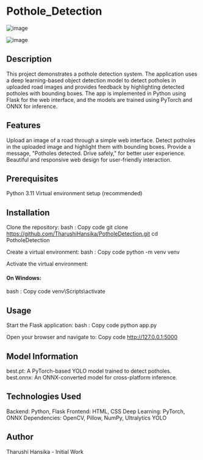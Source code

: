 # Pothole_Detection

![image](https://github.com/user-attachments/assets/1dccdc56-b037-44dd-80f0-fdb77c7c288b)

![image](https://github.com/user-attachments/assets/92b7dedd-c0d6-472e-9ebe-06d9c0cee90c)


## Description
This project demonstrates a pothole detection system. The application uses a deep learning-based object detection model to detect potholes in uploaded road images and provides feedback by highlighting detected potholes with bounding boxes.
The app is implemented in Python using Flask for the web interface, and the models are trained using PyTorch and ONNX for inference.

## Features
Upload an image of a road through a simple web interface.
Detect potholes in the uploaded image and highlight them with bounding boxes.
Provide a message, "Potholes detected. Drive safely," for better user experience.
Beautiful and responsive web design for user-friendly interaction.

## Prerequisites
Python 3.11
Virtual environment setup (recommended)

## Installation

Clone the repository:
bash : Copy code
git clone https://github.com/TharushiHansika/PotholeDetection.git
cd PotholeDetection

Create a virtual environment:
bash : Copy code
python -m venv venv

Activate the virtual environment:
#### On Windows:
bash : Copy code
venv\Scripts\activate

## Usage

Start the Flask application:
bash : Copy code
python app.py

Open your browser and navigate to:
Copy code
http://127.0.0.1:5000

## Model Information
best.pt: A PyTorch-based YOLO model trained to detect potholes.
best.onnx: An ONNX-converted model for cross-platform inference.

## Technologies Used
Backend: Python, Flask
Frontend: HTML, CSS
Deep Learning: PyTorch, ONNX
Dependencies: OpenCV, Pillow, NumPy, Ultralytics YOLO

## Author
Tharushi Hansika - Initial Work

